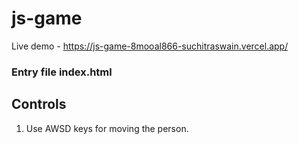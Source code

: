 # js-game

Live demo - https://js-game-8mooal866-suchitraswain.vercel.app/

### Entry file index.html

## Controls

1. Use AWSD keys for moving the person.
